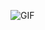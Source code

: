 ![GIF](https://tenor.com/view/touhou-flandre-flandre-dancing-mcdonald-dancing-flandre-mirror-dancing-gif-7859445729905602937)
